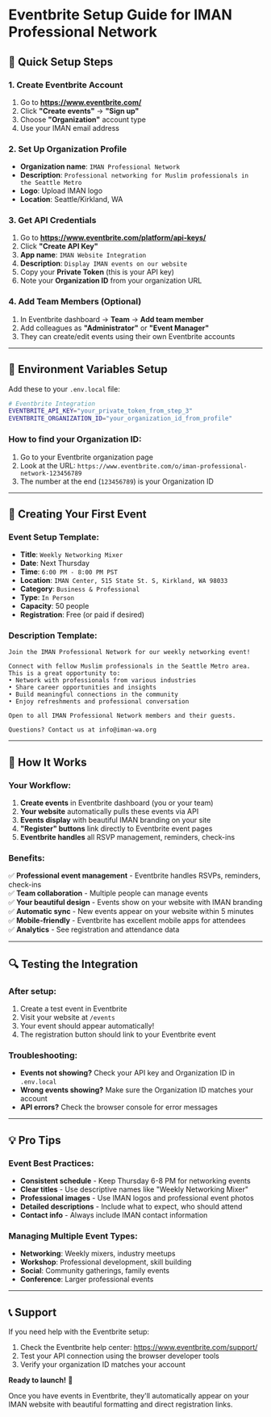 # Eventbrite Setup Guide for IMAN Professional Network

## 🎯 **Quick Setup Steps**

### **1. Create Eventbrite Account**
1. Go to **https://www.eventbrite.com/**
2. Click **"Create events"** → **"Sign up"**  
3. Choose **"Organization"** account type
4. Use your IMAN email address

### **2. Set Up Organization Profile**
- **Organization name**: `IMAN Professional Network`
- **Description**: `Professional networking for Muslim professionals in the Seattle Metro`
- **Logo**: Upload IMAN logo
- **Location**: Seattle/Kirkland, WA

### **3. Get API Credentials**
1. Go to **https://www.eventbrite.com/platform/api-keys/**
2. Click **"Create API Key"**
3. **App name**: `IMAN Website Integration`
4. **Description**: `Display IMAN events on our website`
5. Copy your **Private Token** (this is your API key)
6. Note your **Organization ID** from your organization URL

### **4. Add Team Members (Optional)**
1. In Eventbrite dashboard → **Team** → **Add team member**
2. Add colleagues as **"Administrator"** or **"Event Manager"**
3. They can create/edit events using their own Eventbrite accounts

---

## 🔧 **Environment Variables Setup**

Add these to your `.env.local` file:

```bash
# Eventbrite Integration
EVENTBRITE_API_KEY="your_private_token_from_step_3"
EVENTBRITE_ORGANIZATION_ID="your_organization_id_from_profile"
```

### **How to find your Organization ID:**
1. Go to your Eventbrite organization page
2. Look at the URL: `https://www.eventbrite.com/o/iman-professional-network-123456789`
3. The number at the end (`123456789`) is your Organization ID

---

## 📅 **Creating Your First Event**

### **Event Setup Template:**
- **Title**: `Weekly Networking Mixer`
- **Date**: Next Thursday
- **Time**: `6:00 PM - 8:00 PM PST`
- **Location**: `IMAN Center, 515 State St. S, Kirkland, WA 98033`
- **Category**: `Business & Professional`
- **Type**: `In Person`
- **Capacity**: 50 people
- **Registration**: Free (or paid if desired)

### **Description Template:**
```
Join the IMAN Professional Network for our weekly networking event!

Connect with fellow Muslim professionals in the Seattle Metro area. This is a great opportunity to:
• Network with professionals from various industries
• Share career opportunities and insights  
• Build meaningful connections in the community
• Enjoy refreshments and professional conversation

Open to all IMAN Professional Network members and their guests.

Questions? Contact us at info@iman-wa.org
```

---

## 🚀 **How It Works**

### **Your Workflow:**
1. **Create events** in Eventbrite dashboard (you or your team)
2. **Your website** automatically pulls these events via API
3. **Events display** with beautiful IMAN branding on your site
4. **"Register" buttons** link directly to Eventbrite event pages
5. **Eventbrite handles** all RSVP management, reminders, check-ins

### **Benefits:**
✅ **Professional event management** - Eventbrite handles RSVPs, reminders, check-ins  
✅ **Team collaboration** - Multiple people can manage events  
✅ **Your beautiful design** - Events show on your website with IMAN branding  
✅ **Automatic sync** - New events appear on your website within 5 minutes  
✅ **Mobile-friendly** - Eventbrite has excellent mobile apps for attendees  
✅ **Analytics** - See registration and attendance data  

---

## 🔍 **Testing the Integration**

### **After setup:**
1. Create a test event in Eventbrite
2. Visit your website at `/events`
3. Your event should appear automatically!
4. The registration button should link to your Eventbrite event

### **Troubleshooting:**
- **Events not showing?** Check your API key and Organization ID in `.env.local`
- **Wrong events showing?** Make sure the Organization ID matches your account
- **API errors?** Check the browser console for error messages

---

## 💡 **Pro Tips**

### **Event Best Practices:**
- **Consistent schedule** - Keep Thursday 6-8 PM for networking events
- **Clear titles** - Use descriptive names like "Weekly Networking Mixer"
- **Professional images** - Use IMAN logos and professional event photos
- **Detailed descriptions** - Include what to expect, who should attend
- **Contact info** - Always include IMAN contact information

### **Managing Multiple Event Types:**
- **Networking**: Weekly mixers, industry meetups
- **Workshop**: Professional development, skill building  
- **Social**: Community gatherings, family events
- **Conference**: Larger professional events

---

## 📞 **Support**

If you need help with the Eventbrite setup:
1. Check the Eventbrite help center: https://www.eventbrite.com/support/
2. Test your API connection using the browser developer tools
3. Verify your organization ID matches your account

**Ready to launch!** 🚀

Once you have events in Eventbrite, they'll automatically appear on your IMAN website with beautiful formatting and direct registration links.
